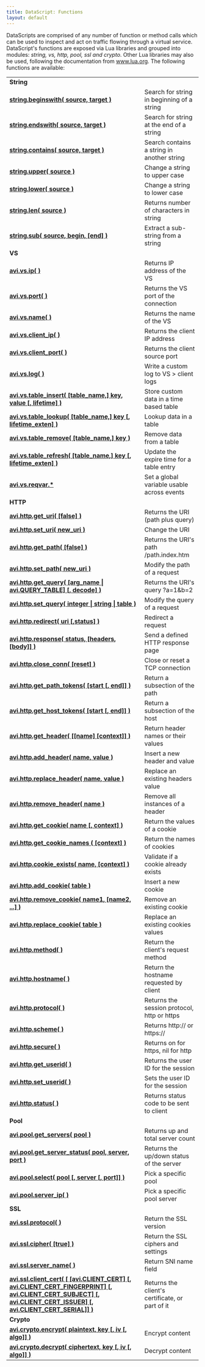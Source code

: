 ```yaml
---
title: DataScript: Functions
layout: default
---
```

DataScripts are comprised of any number of function or method calls which can be used to inspect and act on traffic flowing through a virtual service. DataScript's functions are exposed via Lua libraries and grouped into modules: *string, vs, http, pool, ssl and crypto*. Other Lua libraries may also be used, following the documentation from <a href="http://www.lua.org">www.lua.org</a>. The following functions are available:

<table class="table table-hover table table-bordered table-hover">  
<tbody>                                                                
<tr>   
<td><strong>String</strong></td>
<td></td>
</tr>
<tr>   
<td><strong><a href="/docs/16.2.2/datascript-string-beginswith">string.beginswith( source, target )</a></strong></td>
<td>Search for string in beginning of a string</td>
</tr>
<tr>   
<td><strong><a href="/docs/16.2.2/datascript-string-endswith">string.endswith( source, target )</a></strong></td>
<td>Search for string at the end of a string</td>
</tr>
<tr>   
<td><strong><a href="/docs/16.2.2/datascript-string-contains">string.contains( source, target )</a></strong></td>
<td>Search contains a string in another string</td>
</tr>
<tr>   
<td><strong><a href="/docs/16.2.2/datascript-string-upper">string.upper( source )</a></strong></td>
<td>Change a string to upper case</td>
</tr>
<tr>   
<td><strong><a href="/docs/16.2.2/datascript-string-lower">string.lower( source )</a></strong></td>
<td>Change a string to lower case</td>
</tr>
<tr>   
<td><strong><a href="/docs/16.2.2/datascript-string-len">string.len( source )</a></strong></td>
<td>Returns number of characters in string</td>
</tr>
<tr>   
<td><strong><a href="/docs/16.2.2/datascript-string-sub">string.sub( source, begin, [end] )</a></strong></td>
<td>Extract a sub-string from a string</td>
</tr>
<tr>   
<td><b>VS</b></td>
<td></td>
</tr>
<tr>   
<td><strong><a href="/docs/16.2.2/datascript-avi-vs-ip">avi.vs.ip( )</a></strong></td>
<td>Returns IP address of the VS</td>
</tr>
<tr>   
<td><strong><a href="/docs/16.2.2/datascript-avi-vs-port">avi.vs.port( )</a></strong></td>
<td>Returns the VS port of the connection</td>
</tr>
<tr>   
<td><strong><a href="/docs/16.2.2/datascript-avi-vs-name">avi.vs.name( )</a></strong></td>
<td>Returns the name of the VS</td>
</tr>
<tr>   
<td><strong><a href="/docs/16.2.2/datascript-avi-vs-client_ip">avi.vs.client_ip( )</a></strong></td>
<td>Returns the client IP address</td>
</tr>
<tr>   
<td><strong><a href="/docs/16.2.2/datascript-avi-vs-client_port">avi.vs.client_port( )</a></strong></td>
<td>Returns the client source port</td>
</tr>
<tr>   
<td><strong><a href="/docs/16.2.2/datascript-avi-vs-log">avi.vs.log( )</a></strong></td>
<td>Write a custom log to VS &gt; client logs</td>
</tr>
<tr>   
<td><strong><a href="/docs/16.2.2/datascript-avi-vs-table_insert">avi.vs.table_insert( [table_name,] key, value [, lifetime] )</a></strong></td>
<td>Store custom data in a time based table</td>
</tr>
<tr>   
<td><strong><a href="/docs/16.2.2/datascript-avi-vs-table_lookup">avi.vs.table_lookup( [table_name,] key [, lifetime_exten] )</a></strong></td>
<td>Lookup data in a table</td>
</tr>
<tr>   
<td><strong><a href="/docs/16.2.2/datascript-avi-vs-table_remove">avi.vs.table_remove( [table_name,] key )</a></strong></td>
<td>Remove data from a table</td>
</tr>
<tr>   
<td><strong><a href="/docs/16.2.2/datascript-avi-vs-table_refresh">avi.vs.table_refresh( [table_name,] key [, lifetime_exten] )</a></strong></td>
<td>Update the expire time for a table entry</td>
</tr>
<tr>   
<td><strong><a href="/docs/16.2.2/datascript-avi-vs-reqvar">avi.vs.reqvar.*</a></strong></td>
<td>Set a global variable usable across events</td>
</tr>
<tr>   
<td><strong> HTTP</strong></td>
<td></td>
</tr>
<tr>   
<td><strong><a href="/docs/16.2.2/datascript-avi-http-get_uri">avi.http.get_uri( [false] )</a></strong></td>
<td>Returns the URI (path plus query)</td>
</tr>
<tr>   
<td><strong><a href="/docs/16.2.2/datascript-avi-http-set_uri">avi.http.set_uri( new_uri )</a></strong></td>
<td>Change the URI</td>
</tr>
<tr>   
<td><strong><a href="/docs/16.2.2/datascript-avi-http-get_path">avi.http.get_path( [false] )</a></strong></td>
<td>Returns the URI's path /path.index.htm</td>
</tr>
<tr>   
<td><strong><a href="/docs/16.2.2/datascript-avi-http-set_path">avi.http.set_path( new_uri )</a></strong></td>
<td>Modify the path of a request</td>
</tr>
<tr>   
<td><strong><a href="/docs/16.2.2/datascript-avi-http-get_query">avi.http.get_query( [arg_name | avi.QUERY_TABLE] [, decode] )</a></strong></td>
<td>Returns the URI's query ?a=1&amp;b=2</td>
</tr>
<tr>   
<td><strong><a href="/docs/16.2.2/datascript-avi-http-set_query">avi.http.set_query( integer | string | table )</a></strong></td>
<td>Modify the query of a request</td>
</tr>
<tr>   
<td><strong><a href="/docs/16.2.2/datascript-avi-http-redirect">avi.http.redirect( uri [,status] )</a></strong></td>
<td>Redirect a request</td>
</tr>
<tr>   
<td><strong><a href="/docs/16.2.2/datascript-avi-http-response">avi.http.response( status, [headers, [body]] )</a></strong></td>
<td>Send a defined HTTP response page</td>
</tr>
<tr>   
<td><strong><a href="/docs/16.2.2/datascript-avi-http-close_conn">avi.http.close_conn( [reset] )</a></strong></td>
<td>Close or reset a TCP connection</td>
</tr>
<tr>   
<td><strong><a href="/docs/16.2.2/datascript-avi-http-get_path_tokens">avi.http.get_path_tokens( [start [, end]] )</a></strong></td>
<td>Return a subsection of the path</td>
</tr>
<tr>   
<td><strong><a href="/docs/16.2.2/datascript-avi-http_host_tokens">avi.http.get_host_tokens( [start [, end]] )</a></strong></td>
<td>Return a subsection of the host</td>
</tr>
<tr>   
<td><strong><a href="/docs/16.2.2/datascript-avi-http-get_header">avi.http.get_header( [[name] [context]] )</a></strong></td>
<td>Return header names or their values</td>
</tr>
<tr>   
<td><strong><a href="/docs/16.2.2/datascript-avi-http-add_header">avi.http.add_header( name, value )</a></strong></td>
<td>Insert a new header and value</td>
</tr>
<tr>   
<td><strong><a href="/docs/16.2.2/datascript-avi-http-replace_header">avi.http.replace_header( name, value )</a></strong></td>
<td>Replace an existing headers value</td>
</tr>
<tr>   
<td><strong><a href="/docs/16.2.2/datascript-avi-http-remove_header">avi.http.remove_header( name )</a></strong></td>
<td>Remove all instances of a header</td>
</tr>
<tr>   
<td><strong><a href="/docs/16.2.2/datascript-avi-http-get_cookie">avi.http.get_cookie( name [, context] )</a></strong></td>
<td>Return the values of a cookie</td>
</tr>
<tr>   
<td><strong><a href="/docs/16.2.2/datascript-avi-http-get_cookie_names">avi.http.get_cookie_names ( [context] )</a></strong></td>
<td>Return the names of cookies</td>
</tr>
<tr>   
<td><strong><a href="/docs/16.2.2/datascript-avi-http-cookie_exists">avi.http.cookie_exists( name, [context] )</a></strong></td>
<td>Validate if a cookie already exists</td>
</tr>
<tr>   
<td><strong><a href="/docs/16.2.2/datascript-avi-http-add_cookie">avi.http.add_cookie( table )</a></strong></td>
<td>Insert a new cookie</td>
</tr>
<tr>   
<td><strong><a href="/docs/16.2.2/datascript-avi-http-remove_cookie">avi.http.remove_cookie( name1, [name2, ...] )</a></strong></td>
<td>Remove an existing cookie</td>
</tr>
<tr>   
<td><strong><a href="/docs/16.2.2/datascript-avi-http-replace_cookie">avi.http.replace_cookie( table )</a></strong></td>
<td>Replace an existing cookies values</td>
</tr>
<tr>   
<td><strong><a href="/docs/16.2.2/datascript-avi-http-method">avi.http.method( )</a></strong></td>
<td>Return the client's request method</td>
</tr>
<tr>   
<td><strong><a href="/docs/16.2.2/datascript-avi-http-hostname">avi.http.hostname( )</a></strong></td>
<td>Return the hostname requested by client</td>
</tr>
<tr>   
<td><strong><a href="/docs/16.2.2/datascript-avi-http-protocol">avi.http.protocol( )</a></strong></td>
<td>Returns the session protocol, http or https</td>
</tr>
<tr>   
<td><strong><a href="/docs/16.2.2/datascript-avi-http-scheme">avi.http.scheme( )</a></strong></td>
<td>Returns http:// or https://</td>
</tr>
<tr>   
<td><strong><a href="/docs/16.2.2/datascript-avi-http-secure">avi.http.secure( )</a></strong></td>
<td>Returns on for https, nil for http</td>
</tr>
<tr>   
<td><strong><a href="/docs/16.2.2/datascript-avi-http-get_userid">avi.http.get_userid( )</a></strong></td>
<td>Returns the user ID for the session</td>
</tr>
<tr>   
<td><strong><a href="/docs/16.2.2/datascript-avi-http-set_userid">avi.http.set_userid( )</a></strong></td>
<td>Sets the user ID for the session</td>
</tr>
<tr>   
<td><strong><a href="/docs/16.2.2/datascript-avi-http-status">avi.http.status( )</a></strong></td>
<td>Returns status code to be sent to client</td>
</tr>
<tr>   
<td><strong> Pool</strong></td>
<td></td>
</tr>
<tr>   
<td><a href="/docs/16.2.2/datascript-avi-pool-get_servers"><strong>avi.pool.get_servers( pool )</strong></a></td>
<td>Returns up and total server count</td>
</tr>
<tr>   
<td><a href="/docs/16.2.2/datascript-avi-pool-get_server_status"><strong>avi.pool.get_server_status( pool, server, port )</strong></a></td>
<td>Returns the up/down status of the server</td>
</tr>
<tr>   
<td><strong><a href="/docs/16.2.2/datascript-avi-pool-select">avi.pool.select( pool [, server [, port]] )</a></strong></td>
<td>Pick a specific pool</td>
</tr>
<tr>   
<td><strong><a href="/docs/16.2.2/datascript-avi-pool-server_ip">avi.pool.server_ip( )</a></strong></td>
<td>Pick a specific pool server</td>
</tr>
<tr>   
<td><strong> SSL</strong></td>
<td></td>
</tr>
<tr>   
<td><strong><a href="/docs/16.2.2/datascript-avi-ssl-protocol">avi.ssl.protocol( )</a></strong></td>
<td>Return the SSL version</td>
</tr>
<tr>   
<td><strong><a href="/docs/16.2.2/datascript-avi-ssl-cipher">avi.ssl.cipher( [true] )</a></strong></td>
<td>Return the SSL ciphers and settings</td>
</tr>
<tr>   
<td><strong><a href="/docs/16.2.2/datascript-avi-ssl-server_name">avi.ssl.server_name( )</a></strong></td>
<td>Return SNI name field</td>
</tr>
<tr>   
<td><a href="/docs/16.2.2/datascript-avi-ssl-client_cert"><strong>avi.ssl.client_cert( [ [avi.CLIENT_CERT] [, avi.CLIENT_CERT_FINGERPRINT] [, avi.CLIENT_CERT_SUBJECT] [, avi.CLIENT_CERT_ISSUER] [, avi.CLIENT_CERT_SERIAL]] )</strong></a></td>
<td>Returns the client's certificate, or part of it</td>
</tr>
<tr>   
<td><strong> Crypto</strong></td>
<td></td>
</tr>
<tr>   
<td><strong><a href="/docs/16.2.2/datascript-avi-crypto-encrypt">avi.crypto.encrypt( plaintext, key [, iv [, algo]] )</a></strong></td>
<td>Encrypt content</td>
</tr>
<tr>   
<td><strong><a href="/docs/16.2.2/datascript-avi-crypto-decrypt">avi.crypto.decrypt( ciphertext, key [, iv [, algo]] )</a></strong></td>
<td>Decrypt content</td>
</tr>
</tbody>
</table> 